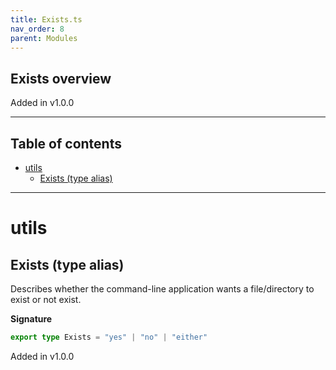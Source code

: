 ```yaml
---
title: Exists.ts
nav_order: 8
parent: Modules
---
```


## Exists overview

Added in v1.0.0

---

<h2 class="text-delta">Table of contents</h2>

- [utils](#utils)
  - [Exists (type alias)](#exists-type-alias)

---

# utils

## Exists (type alias)

Describes whether the command-line application wants a file/directory to
exist or not exist.

**Signature**

```ts
export type Exists = "yes" | "no" | "either"
```

Added in v1.0.0
